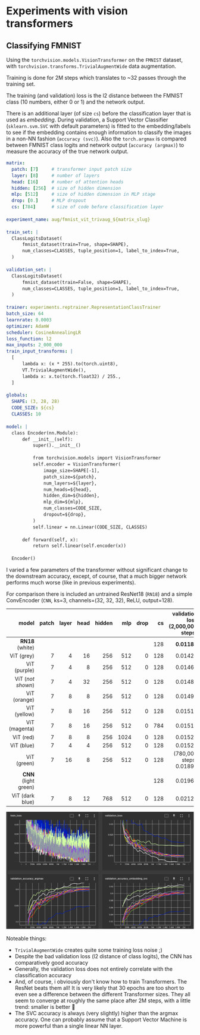 # Experiments with vision transformers

## Classifying FMNIST

Using the `torchvision.models.VisionTransformer` on the `FMNIST` dataset,
with `torchvision.transforms.TrivialAugmentWide` data augmentation.

Training is done for 2M steps which translates to ~32 passes through the
training set.

The training (and validation) loss is the l2 distance between the 
FMNIST class (10 numbers, either 0 or 1) and the network output.

There is an additional layer (of size `cs`) before the classification layer
that is used as *embedding*. During validation, a Support Vector Classifier
(`sklearn.svm.SVC` with default parameters) is fitted to the embedding/labels to see
if the embedding contains enough information to classify the images in 
a non-NN fashion (`accuracy (svc)`). Also the `torch.argmax` is
compared between FMNIST class logits and network output (`accuracy (argmax)`)
to measure the accuracy of the true network output.

```yaml
matrix:
  patch: [7]     # transformer input patch size
  layer: [8]     # number of layers 
  head: [16]     # number of attention heads
  hidden: [256]  # size of hidden dimension
  mlp: [512]     # size of hidden dimension in MLP stage
  drop: [0.]     # MLP dropout
  cs: [784]      # size of code before classification layer 

experiment_name: aug/fmnist_vit_trivaug_${matrix_slug}

train_set: |
  ClassLogitsDataset(
      fmnist_dataset(train=True, shape=SHAPE),
      num_classes=CLASSES, tuple_position=1, label_to_index=True,
  )

validation_set: |
  ClassLogitsDataset(
      fmnist_dataset(train=False, shape=SHAPE),
      num_classes=CLASSES, tuple_position=1, label_to_index=True,
  )

trainer: experiments.reptrainer.RepresentationClassTrainer
batch_size: 64
learnrate: 0.0003
optimizer: AdamW
scheduler: CosineAnnealingLR
loss_function: l2
max_inputs: 2_000_000
train_input_transforms: |
  [
      lambda x: (x * 255).to(torch.uint8),
      VT.TrivialAugmentWide(),
      lambda x: x.to(torch.float32) / 255.,
  ]

globals:
  SHAPE: (3, 28, 28)
  CODE_SIZE: ${cs}
  CLASSES: 10

model: |
  class Encoder(nn.Module):
      def __init__(self):
          super().__init__()
    
          from torchvision.models import VisionTransformer
          self.encoder = VisionTransformer(
              image_size=SHAPE[-1],
              patch_size=${patch},
              num_layers=${layer},
              num_heads=${head},
              hidden_dim=${hidden},
              mlp_dim=${mlp},
              num_classes=CODE_SIZE,
              dropout=${drop},
          )
          self.linear = nn.Linear(CODE_SIZE, CLASSES)
      
      def forward(self, x):
          return self.linear(self.encoder(x))
    
  Encoder()
```

I varied a few parameters of the transformer without significant change
to the downstream accuracy, except, of course, that a much bigger network
performs much worse (like in previous experiments).

For comparison there is included an untrained ResNet18 (`RN18`) and a simple 
ConvEncoder (`CNN`, ks=3, channels=(32, 32, 32), ReLU, output=128). 

|                 model | patch | layer | head | hidden |  mlp | drop |  cs | validation loss (2,000,000 steps) | accuracy (argmax) | accuracy (svc) |  model params |   
|----------------------:|------:|------:|-----:|-------:|-----:|-----:|----:|----------------------------------:|------------------:|---------------:|--------------:|
|      **RN18** (white) |       |       |      |        |      |      | 128 |                       **0.01189** |        **0.9206** |     **0.9237** |    11,243,466 |
|            ViT (grey) |     7 |     4 |   16 |    256 |  512 |    0 | 128 |                           0.01429 |            0.9063 |         0.9076 |     2,185,610 |
|          ViT (purple) |     7 |     4 |    8 |    256 |  512 |    0 | 128 |                           0.01460 |            0.9034 |         0.9042 |     2,185,610 |
|     ViT (*not shown*) |     7 |     4 |   32 |    256 |  512 |    0 | 128 |                           0.01482 |            0.9025 |         0.9013 |     2,185,610 |
|          ViT (orange) |     7 |     8 |    8 |    256 |  512 |    0 | 128 |                           0.01499 |            0.8992 |         0.9014 |     4,294,026 |
|          ViT (yellow) |     7 |     8 |   16 |    256 |  512 |    0 | 128 |                           0.01514 |            0.8997 |         0.9003 |     4,294,026 |
|         ViT (magenta) |     7 |     8 |   16 |    256 |  512 |    0 | 784 |                           0.01518 |            0.8993 |         0.9009 |     4,469,178 |
|             ViT (red) |     7 |     8 |    8 |    256 | 1024 |    0 | 128 |                           0.01526 |            0.9002 |         0.9019 |     6,395,274 |
|            ViT (blue) |     7 |     4 |    4 |    256 |  512 |    0 | 128 |                           0.01529 |            0.8958 |         0.8980 |     2,185,610 |
|           ViT (green) |     7 |    16 |    8 |    256 |  512 |    0 | 128 |           (780,000 steps) 0.01897 |            0.8665 |         0.8728 |     8,510,858 |
| **CNN** (light green) |       |       |      |        |      |      | 128 |                           0.01962 |            0.9086 |         0.9181 | **2,002,698** |
|       ViT (dark blue) |     7 |     8 |   12 |    768 |  512 |    0 | 128 |                           0.02125 |            0.8477 |         0.8502 |    25,453,962 |

![loss plots](img/transformer-fmnist-architecture.png)

Noteable things:
- `TrivialAugmentWide` creates quite some training loss noise ;)
- Despite the bad validation loss (l2 distance of class logits), the CNN
  has comparatively good accuracy
- Generally, the validation loss does not entirely correlate with the classification accuracy
- And, of course, i obviously don't know how to train Transformers. The ResNet beats them all!
  It is very likely that 30 epochs are too short to even see a difference between
  the different Transformer sizes. They all seem to converge at roughly the same place after 2M steps, 
  with a little trend: smaller is better :facepalm:
- The SVC accuracy is always (very slightly) higher than the argmax accuracy. 
  One can probably assume that a Support Vector Machine is more powerful than a 
  single linear NN layer.
